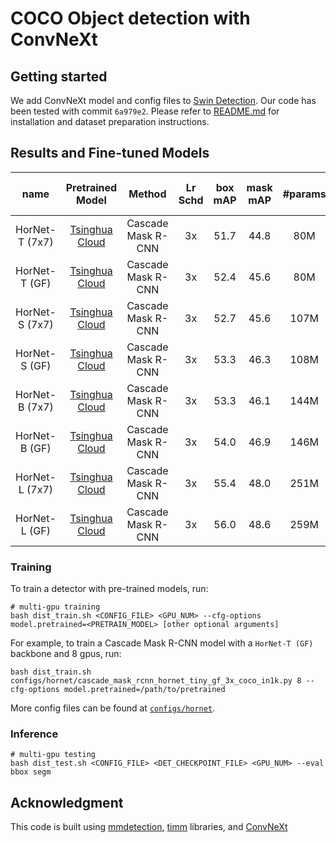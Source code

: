 # COCO Object detection with ConvNeXt

## Getting started 

We add ConvNeXt model and config files to [Swin Detection](https://github.com/SwinTransformer/Swin-Transformer-Object-Detection/tree/6a979e2164e3fb0de0ca2546545013a4d71b2f7d).
Our code has been tested with commit `6a979e2`. Please refer to [README.md](https://github.com/SwinTransformer/Swin-Transformer-Object-Detection/blob/6a979e2164e3fb0de0ca2546545013a4d71b2f7d/README.md) for installation and dataset preparation instructions.

## Results and Fine-tuned Models

| name | Pretrained Model | Method | Lr Schd | box mAP | mask mAP | #params | FLOPs | Fine-tuned Model |
|:---:|:---:|:---:|:---:| :---:|:---:|:---:|:---:| :---:|
| HorNet-T (7x7)| [Tsinghua Cloud](https://cloud.tsinghua.edu.cn/f/762f05c3c8cd4743b534/?dl=1) | Cascade Mask R-CNN | 3x | 51.7 | 44.8 | 80M | 730G | [Tsinghua Cloud](https://cloud.tsinghua.edu.cn/f/98fe75fe5d544c409852/?dl=1) |
| HorNet-T (GF)| [Tsinghua Cloud](https://cloud.tsinghua.edu.cn/f/395dd6c443ed4a339739/?dl=1) | Cascade Mask R-CNN | 3x | 52.4 | 45.6 | 80M | 728G | [Tsinghua Cloud](https://cloud.tsinghua.edu.cn/f/c6cbd11caf4449b49265/?dl=1) |
| HorNet-S (7x7)| [Tsinghua Cloud](https://cloud.tsinghua.edu.cn/f/9d7043023da14e4b8b2e/?dl=1) | Cascade Mask R-CNN | 3x | 52.7 | 45.6 | 107M | 830G | [Tsinghua Cloud](https://cloud.tsinghua.edu.cn/f/8da73119497745f39c3f/?dl=1) |
| HorNet-S (GF)| [Tsinghua Cloud](https://cloud.tsinghua.edu.cn/f/19eef725b2e64692b8b0/?dl=1) | Cascade Mask R-CNN | 3x | 53.3 | 46.3 | 108M | 827G | [Tsinghua Cloud](https://cloud.tsinghua.edu.cn/f/c20b1ee6ed55479ab56d/?dl=1) |
| HorNet-B (7x7)| [Tsinghua Cloud](https://cloud.tsinghua.edu.cn/f/836ab04898c646c389ce/?dl=1)| Cascade Mask R-CNN | 3x | 53.3 | 46.1 | 144M | 969G | [Tsinghua Cloud](https://cloud.tsinghua.edu.cn/f/80537e4cbd53465fa0ec/?dl=1) |
| HorNet-B (GF)| [Tsinghua Cloud](https://cloud.tsinghua.edu.cn/f/60f706e36f6b4098a1f9/?dl=1) | Cascade Mask R-CNN | 3x | 54.0 | 46.9 | 146M | 965G | [Tsinghua Cloud](https://cloud.tsinghua.edu.cn/f/d0c0027d31e144aaa260/?dl=1) |
| HorNet-L (7x7)| [Tsinghua Cloud](https://cloud.tsinghua.edu.cn/f/4de41e26cb254c28a61a/?dl=1) | Cascade Mask R-CNN | 3x | 55.4 | 48.0 | 251M | 1363G | [Tsinghua Cloud](https://cloud.tsinghua.edu.cn/f/22eb5edba61f461ab7bc/?dl=1) |
| HorNet-L (GF)| [Tsinghua Cloud](https://cloud.tsinghua.edu.cn/f/f36957d46eef47da9c25/?dl=1) | Cascade Mask R-CNN | 3x | 56.0 | 48.6 | 259M | 1358G | [Tsinghua Cloud](https://cloud.tsinghua.edu.cn/f/8e99e2bb4856452ea8cc/?dl=1) |


### Training

To train a detector with pre-trained models, run:
```
# multi-gpu training
bash dist_train.sh <CONFIG_FILE> <GPU_NUM> --cfg-options model.pretrained=<PRETRAIN_MODEL> [other optional arguments] 
```
For example, to train a Cascade Mask R-CNN model with a `HorNet-T (GF)` backbone and 8 gpus, run:
```
bash dist_train.sh configs/hornet/cascade_mask_rcnn_hornet_tiny_gf_3x_coco_in1k.py 8 --cfg-options model.pretrained=/path/to/pretrained
```

More config files can be found at [`configs/hornet`](configs/hornet).

### Inference
```
# multi-gpu testing
bash dist_test.sh <CONFIG_FILE> <DET_CHECKPOINT_FILE> <GPU_NUM> --eval bbox segm
```

## Acknowledgment 

This code is built using [mmdetection](https://github.com/open-mmlab/mmdetection), [timm](https://github.com/rwightman/pytorch-image-models) libraries, and [ConvNeXt](https://github.com/facebookresearch/ConvNeXt)